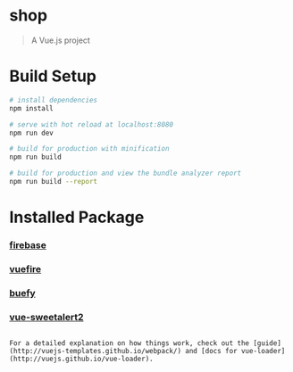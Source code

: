 # shop

> A Vue.js project

# Build Setup

``` bash
# install dependencies
npm install

# serve with hot reload at localhost:8080
npm run dev

# build for production with minification
npm run build

# build for production and view the bundle analyzer report
npm run build --report
```
# Installed Package

### [firebase](https://www.npmjs.com/package/firebase)
### [vuefire](https://www.npmjs.com/package/vuefire)
### [buefy](https://buefy.github.io/#/)
### [vue-sweetalert2](https://www.npmjs.com/package/vue-sweetalert2)
```

For a detailed explanation on how things work, check out the [guide](http://vuejs-templates.github.io/webpack/) and [docs for vue-loader](http://vuejs.github.io/vue-loader).
